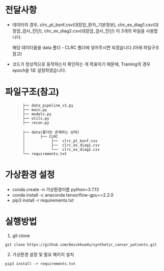# 전달사항
* 데이터의 경우, clrc_pt_bsnf.csv(대장암_환자_기본정보), clrc_ex_diag1.csv(대장암_검사_진단), clrc_ex_diag2.csv(대장암_검사_진단) 이 3개의 파일을 사용합니다.


  해당 데이터들을 data 폴더 - CLRC 폴더에 넣어주시면 되겠습니다.(아래 파일구조 참고)
* 코드가 정상적으로 동작하는지 확인하는 게 목표이기 때문에, Training의 경우 epoch을 1로 설정하였습니다.

# 파일구조(참고)
```
        ├── data_pipeline_v1.py
        ├── main.py
        ├── models.py
        ├── utils.py
        ├── recon.py

        ├── data(폴더만 존재하는 상태)
        │       ├── CLRC
        │            ├──  clrc_pt_bsnf.csv
        │            ├──  clrc_ex_diag1.csv
        │            └──  clrc_ex_diag2.csv
        └── requirements.txt
``` 

# 가상환경 설정

* conda create -n 가상환경이름 python=3.7.13
* conda install -c anaconda tensorflow-gpu==2.2.0
* pip3 install -r requirements.txt

# 실행방법
1. git clone
```
git clone https://github.com/bmiskkuedu/synthetic_cancer_patients.git

```

2. 가상환경 설정 및 필요 패키지 설치
```
pip3 install -r requirements.txt
```

